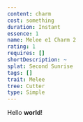 ```yaml
---
content: charm
cost: something
duration: Instant
essence: 1
name: Melee e1 Charm 2
rating: 1
requires: []
shortDescription: ~
splat: Second Sunrise
tags: []
trait: Melee
tree: Cutter
type: Simple
---
```


Hello **world**!
